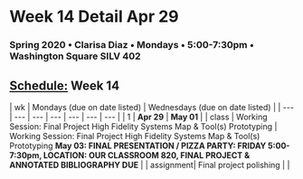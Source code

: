 # Week 14 Detail Apr 29

### Spring 2020 • Clarisa Diaz • Mondays • 5:00-7:30pm • Washington Square SILV 402

## [Schedule:](./) Week 14

| wk | Mondays \(due on date listed\) | Wednesdays \(due on date listed\) |
| --- | --- | --- | --- | --- | --- | --- |
| 1 | **Apr 29** | **May 01** |
| class | Working Session: Final Project High Fidelity Systems Map & Tool(s) Prototyping  |  Working Session: Final Project High Fidelity Systems Map & Tool(s) Prototyping **May 03: FINAL PRESENTATION / PIZZA PARTY: FRIDAY 5:00-7:30pm, LOCATION: OUR CLASSROOM 820, FINAL PROJECT & ANNOTATED BIBLIOGRAPHY DUE** |
| assignment| Final project polishing  |   |
